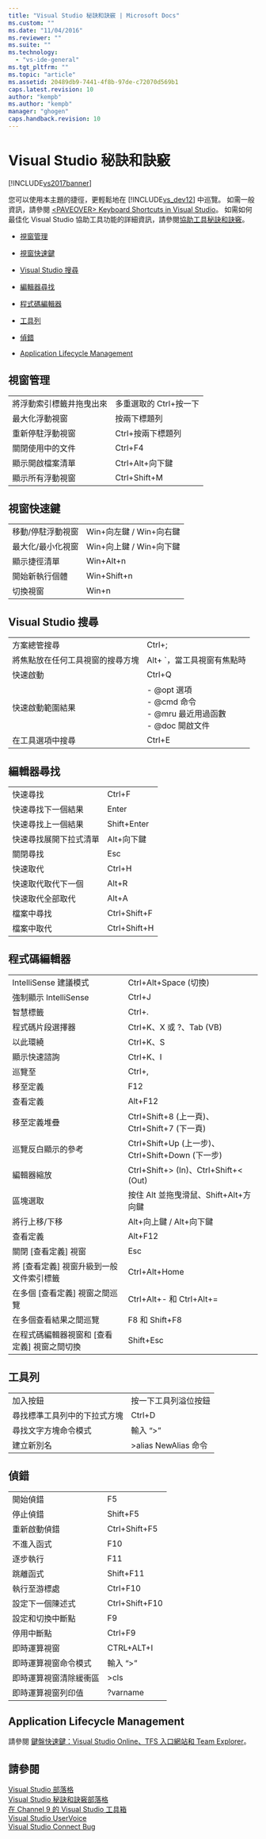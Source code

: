 ```yaml
---
title: "Visual Studio 秘訣和訣竅 | Microsoft Docs"
ms.custom: ""
ms.date: "11/04/2016"
ms.reviewer: ""
ms.suite: ""
ms.technology: 
  - "vs-ide-general"
ms.tgt_pltfrm: ""
ms.topic: "article"
ms.assetid: 20489db9-7441-4f8b-97de-c72070d569b1
caps.latest.revision: 10
author: "kempb"
ms.author: "kempb"
manager: "ghogen"
caps.handback.revision: 10
---
```

# Visual Studio 秘訣和訣竅
[!INCLUDE[vs2017banner](../code-quality/includes/vs2017banner.md)]

您可以使用本主題的捷徑，更輕鬆地在 [!INCLUDE[vs_dev12](../data-tools/includes/vs_dev12_md.md)] 中巡覽。  如需一般資訊，請參閱 [\<PAVEOVER\> Keyboard Shortcuts in Visual Studio](http://msdn.microsoft.com/zh-tw/2e15e27f-296b-4e9c-91e6-d91ea0110a67)。  如需如何最佳化 Visual Studio 協助工具功能的詳細資訊，請參閱[協助工具秘訣和訣竅](../ide/reference/accessibility-tips-and-tricks.md)。  
  
-   [視窗管理](../ide/tips-and-tricks-for-visual-studio.md#BKMK_WindowMgmt)  
  
-   [視窗快速鍵](../ide/tips-and-tricks-for-visual-studio.md#BKMK_WindowShortcuts)  
  
-   [Visual Studio 搜尋](../ide/tips-and-tricks-for-visual-studio.md#BKMK_Search)  
  
-   [編輯器尋找](../ide/tips-and-tricks-for-visual-studio.md#BKMK_EditorFind)  
  
-   [程式碼編輯器](../ide/tips-and-tricks-for-visual-studio.md#BKMK_CodeEditor)  
  
-   [工具列](../ide/tips-and-tricks-for-visual-studio.md#BKMK_Toolbars)  
  
-   [偵錯](../ide/tips-and-tricks-for-visual-studio.md#BKMK_Debugging)  
  
-   [Application Lifecycle Management](../ide/tips-and-tricks-for-visual-studio.md#BKMK_ALM)  
  
##  <a name="BKMK_WindowMgmt"></a> 視窗管理  
  
|||  
|-|-|  
|將浮動索引標籤井拖曳出來|多重選取的 Ctrl\+按一下|  
|最大化浮動視窗|按兩下標題列|  
|重新停駐浮動視窗|Ctrl\+按兩下標題列|  
|關閉使用中的文件|Ctrl\+F4|  
|顯示開啟檔案清單|Ctrl\+Alt\+向下鍵|  
|顯示所有浮動視窗|Ctrl\+Shift\+M|  
  
##  <a name="BKMK_WindowShortcuts"></a> 視窗快速鍵  
  
|||  
|-|-|  
|移動\/停駐浮動視窗|Win\+向左鍵 \/ Win\+向右鍵|  
|最大化\/最小化視窗|Win\+向上鍵 \/ Win\+向下鍵|  
|顯示捷徑清單|Win\+Alt\+n|  
|開始新執行個體|Win\+Shift\+n|  
|切換視窗|Win\+n|  
  
##  <a name="BKMK_Search"></a> Visual Studio 搜尋  
  
|||  
|-|-|  
|方案總管搜尋|Ctrl\+;|  
|將焦點放在任何工具視窗的搜尋方塊|Alt\+ \`，當工具視窗有焦點時|  
|快速啟動|Ctrl\+Q|  
|快速啟動範圍結果|-   @opt 選項<br />-   @cmd 命令<br />-   @mru 最近用過函數<br />-   @doc 開啟文件|  
|在工具選項中搜尋|Ctrl\+E|  
  
##  <a name="BKMK_EditorFind"></a> 編輯器尋找  
  
|||  
|-|-|  
|快速尋找|Ctrl\+F|  
|快速尋找下一個結果|Enter|  
|快速尋找上一個結果|Shift\+Enter|  
|快速尋找展開下拉式清單|Alt\+向下鍵|  
|關閉尋找|Esc|  
|快速取代|Ctrl\+H|  
|快速取代取代下一個|Alt\+R|  
|快速取代全部取代|Alt\+A|  
|檔案中尋找|Ctrl\+Shift\+F|  
|檔案中取代|Ctrl\+Shift\+H|  
  
##  <a name="BKMK_CodeEditor"></a> 程式碼編輯器  
  
|||  
|-|-|  
|IntelliSense 建議模式|Ctrl\+Alt\+Space \(切換\)|  
|強制顯示 IntelliSense|Ctrl\+J|  
|智慧標籤|Ctrl\+.|  
|程式碼片段選擇器|Ctrl\+K、X 或 ?、Tab \(VB\)|  
|以此環繞|Ctrl\+K、S|  
|顯示快速諮詢|Ctrl\+K、I|  
|巡覽至|Ctrl\+,|  
|移至定義|F12|  
|查看定義|Alt\+F12|  
|移至定義堆疊|Ctrl\+Shift\+8 \(上一頁\)、Ctrl\+Shift\+7 \(下一頁\)|  
|巡覽反白顯示的參考|Ctrl\+Shift\+Up \(上一步\)、Ctrl\+Shift\+Down \(下一步\)|  
|編輯器縮放|Ctrl\+Shift\+\> \(In\)、Ctrl\+Shift\+\< \(Out\)|  
|區塊選取|按住 Alt 並拖曳滑鼠、Shift\+Alt\+方向鍵|  
|將行上移\/下移|Alt\+向上鍵 \/ Alt\+向下鍵|  
|查看定義|Alt\+F12|  
|關閉 \[查看定義\] 視窗|Esc|  
|將 \[查看定義\] 視窗升級到一般文件索引標籤|Ctrl\+Alt\+Home|  
|在多個 \[查看定義\] 視窗之間巡覽|Ctrl\+Alt\+\- 和 Ctrl\+Alt\+\=|  
|在多個查看結果之間巡覽|F8 和 Shift\+F8|  
|在程式碼編輯器視窗和 \[查看定義\] 視窗之間切換|Shift\+Esc|  
  
##  <a name="BKMK_Toolbars"></a> 工具列  
  
|||  
|-|-|  
|加入按鈕|按一下工具列溢位按鈕|  
|尋找標準工具列中的下拉式方塊|Ctrl\+D|  
|尋找文字方塊命令模式|輸入 “\>”|  
|建立新別名|\>alias NewAlias 命令|  
  
##  <a name="BKMK_Debugging"></a> 偵錯  
  
|||  
|-|-|  
|開始偵錯|F5|  
|停止偵錯|Shift\+F5|  
|重新啟動偵錯|Ctrl\+Shift\+F5|  
|不進入函式|F10|  
|逐步執行|F11|  
|跳離函式|Shift\+F11|  
|執行至游標處|Ctrl\+F10|  
|設定下一個陳述式|Ctrl\+Shift\+F10|  
|設定和切換中斷點|F9|  
|停用中斷點|Ctrl\+F9|  
|即時運算視窗|CTRL\+ALT\+I|  
|即時運算視窗命令模式|輸入 “\>”|  
|即時運算視窗清除緩衝區|\>cls|  
|即時運算視窗列印值|?varname|  
  
##  <a name="BKMK_ALM"></a> Application Lifecycle Management  
 請參閱 [鍵盤快速鍵：Visual Studio Online、TFS 入口網站和 Team Explorer](http://msdn.microsoft.com/zh-tw/35ea128b-7565-4ee3-8266-b9f0d32aecf4)。  
  
## 請參閱  
 [Visual Studio 部落格](http://blogs.msdn.com/b/visualstudio)   
 [Visual Studio 秘訣和訣竅部落格](http://blogs.msdn.com/b/zainnab)   
 [在 Channel 9 的 Visual Studio 工具箱](http://channel9.msdn.com/Shows/Visual-Studio-Toolbox)   
 [Visual Studio UserVoice](http://visualstudio.uservoice.com/forums/121579-visual-studio)   
 [Visual Studio Connect Bug](http://connect.microsoft.com/VisualStudio)